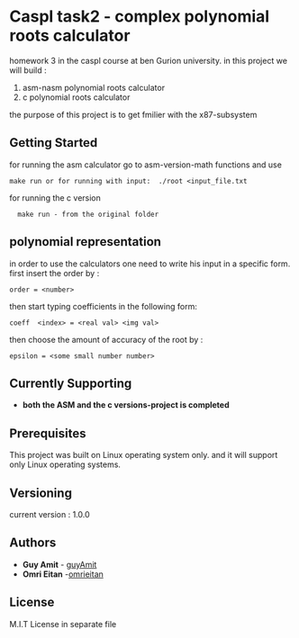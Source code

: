 # Caspl task2 - complex polynomial roots calculator


homework 3 in the caspl course at ben Gurion university. in this project
we will build :
  1) asm-nasm polynomial roots calculator
  2) c polynomial roots calculator

the purpose of this project is to get fmilier with the x87-subsystem

## Getting Started

for running the asm calculator go to asm-version-math functions and use
```
make run or for running with input:  ./root <input_file.txt
```
for running the c version
```
  make run - from the original folder
```

## polynomial representation
in order to use the calculators one need to write his input in a specific form.
first insert the order by :
```
order = <number>
```
then start typing coefficients in the following form:
```
coeff  <index> = <real val> <img val>
```
then choose the amount of accuracy of the root by :
```
epsilon = <some small number number>
```

## Currently Supporting

* **both the ASM and the c versions-project is completed**


## Prerequisites

This project was built on Linux operating system only.
and it will support only Linux operating systems.

## Versioning

current version : 1.0.0

## Authors

* **Guy Amit** - [guyAmit](https://github.com/guyAmit)
* **Omri Eitan** -[omrieitan](https://github.com/omrieitan)

## License
M.I.T License in separate file
